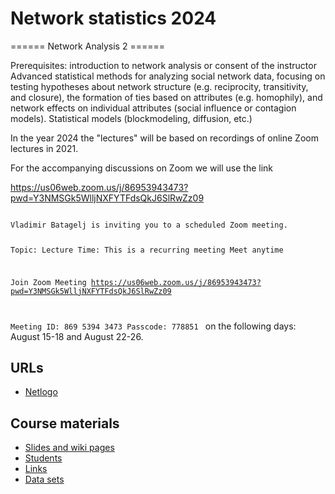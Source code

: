 # Network statistics 2024

====== Network Analysis 2 ======



Prerequisites: introduction to network analysis or consent of the instructor
Advanced statistical methods for analyzing social network data, focusing on testing hypotheses about network structure (e.g. reciprocity, transitivity, and closure), the formation of ties based on attributes (e.g. homophily), and network effects on individual attributes (social influence or contagion models). Statistical models (blockmodeling, diffusion, etc.)

In the year 2024 the "lectures" will be based on recordings of online Zoom lectures in 2021.

For the accompanying discussions on Zoom we will use the link

https://us06web.zoom.us/j/86953943473?pwd=Y3NMSGk5WlljNXFYTFdsQkJ6SlRwZz09

<code>
Vladimir Batagelj is inviting you to a scheduled Zoom meeting.

Topic: Lecture
Time: This is a recurring meeting Meet anytime

Join Zoom Meeting
https://us06web.zoom.us/j/86953943473?pwd=Y3NMSGk5WlljNXFYTFdsQkJ6SlRwZz09

Meeting ID: 869 5394 3473
Passcode: 778851
</code>
on the following days: August 15-18 and August 22-26.

## URLs 

  * [Netlogo](http://ccl.northwestern.edu/netlogo/)



## Course materials 

  * [Slides and wiki pages](http://vladowiki.fmf.uni-lj.si/doku.php?id=ru:hse:snet22:doc)
  * [Students](24/stu.md)
  * [Links](http://vladowiki.fmf.uni-lj.si/doku.php?id=ru:hse:snet:url)
  * [Data sets](http://vladowiki.fmf.uni-lj.si/doku.php?id=ru:hse:snet:dat)

